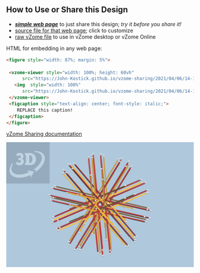 
## How to Use or Share this Design

 - [***simple web page***](<https://John-Kostick.github.io/vzome-sharing/2021/04/06/14-16-45-six-axis/>) to just share this design; *try it before you share it!*
 - [source file for that web page](<https://github.com/John-Kostick/vzome-sharing/edit/main/2021/04/06/14-16-45-six-axis/index.md>); click to customize
 - [raw vZome file](<https://raw.githubusercontent.com/John-Kostick/vzome-sharing/main/2021/04/06/14-16-45-six-axis/six-axis.vZome>) to use in vZome desktop or vZome Online
 
 HTML for embedding in any web page:
 ```html
<figure style="width: 87%; margin: 5%">
  
  <vzome-viewer style="width: 100%; height: 60vh" 
       src="https://John-Kostick.github.io/vzome-sharing/2021/04/06/14-16-45-six-axis/six-axis.vZome" >
    <img  style="width: 100%"
       src="https://John-Kostick.github.io/vzome-sharing/2021/04/06/14-16-45-six-axis/six-axis.png" >
  </vzome-viewer>
  <figcaption style="text-align: center; font-style: italic;">
     REPLACE this caption!
  </figcaption>
</figure>

 ```

[vZome Sharing documentation](https://vzome.github.io/vzome/sharing.html#how-it-works)

![Image](<six-axis.png>)

